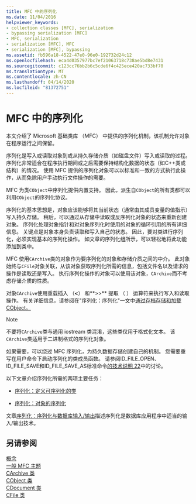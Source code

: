 ```yaml
---
title: MFC 中的序列化
ms.date: 11/04/2016
helpviewer_keywords:
- collection classes [MFC], serialization
- bypassing serialization [MFC]
- MFC, serialization
- serialization [MFC], MFC
- serialization [MFC], bypassing
ms.assetid: fb596a18-4522-47e0-96e0-192732d24c12
ms.openlocfilehash: eca4d0357977bc7ef21063718c738ae5bd8e7431
ms.sourcegitcommit: c123cc76bb2b6c5cde6f4c425ece420ac733bf70
ms.translationtype: MT
ms.contentlocale: zh-CN
ms.lasthandoff: 04/14/2020
ms.locfileid: "81372751"
---
```

# <a name="serialization-in-mfc"></a>MFC 中的序列化

本文介绍了 Microsoft 基础类库 （MFC） 中提供的序列化机制，该机制允许对象在程序运行之间保留。

序列化是写入或读取对象到或从持久存储介质（如磁盘文件）写入或读取的过程。 序列化非常适合在程序执行期间或之后需要保持结构化数据的状态（如C++类或结构）的情况。 使用 MFC 提供的序列化对象可以以标准和一致的方式执行此操作，从而免除用户手动执行文件操作的需要。

MFC 为类`CObject`中序列化提供内置支持。 因此，派生自`CObject`的所有类都可以利用`CObject`的序列化协议。

序列化的基本思想是，对象应该能够将其当前状态（通常由其成员变量的值指示）写入持久存储。 稍后，可以通过从存储中读取或反序列化对象的状态来重新创建对象。 序列化处理对象指针和对对象序列化时使用的对象的循环引用的所有详细信息。 关键点是对象本身负责读取和写入自己的状态。 因此，要对类进行序列化，必须实现基本的序列化操作。 如文章的序列化组所示，可以轻松地将此功能添加到类中。

MFC 使用`CArchive`类的对象作为要序列化的对象和存储介质之间的中介。 此对象始终与`CFile`对象关联，从该对象获取序列化所需的信息，包括文件名以及请求的操作是读取还是写入。 执行序列化操作的对象可以使用该对象，`CArchive`而不考虑存储介质的性质。

对象`CArchive`使用重载插入 （**<**） 和**>>** 提取 （ ） 运算符来执行写入和读取操作。 有关详细信息，请参阅在"序列化：序列化"一文中[通过存档存储和加载 CObject。](../mfc/storing-and-loading-cobjects-via-an-archive.md)

> [!NOTE]
> 不要将`CArchive`类与通用 iostream 类混淆，这些类仅用于格式化文本。 该`CArchive`类适用于二进制格式的序列化对象。

如果需要，可以绕过 MFC 序列化，为持久数据存储创建自己的机制。 您需要重写在用户命令下启动序列化的类成员函数。 请参阅ID_FILE_OPEN、ID_FILE_SAVE和ID_FILE_SAVE_AS标准命令[的技术说明 22](../mfc/tn022-standard-commands-implementation.md)中的讨论。

以下文章介绍序列化所需的两项主要任务：

- [序列化：定义可序列化的类](../mfc/serialization-making-a-serializable-class.md)

- [序列化：对象的序列化](../mfc/serialization-serializing-an-object.md)

文章[序列化：序列化与数据库输入/输出](../mfc/serialization-serialization-vs-database-input-output.md)描述序列化是数据库应用程序中适当的输入/输出技术。

## <a name="see-also"></a>另请参阅

[概念](../mfc/mfc-concepts.md)<br/>
[一般 MFC 主题](../mfc/general-mfc-topics.md)<br/>
[CArchive 类](../mfc/reference/carchive-class.md)<br/>
[CObject 类](../mfc/reference/cobject-class.md)<br/>
[CDocument 类](../mfc/reference/cdocument-class.md)<br/>
[CFile 类](../mfc/reference/cfile-class.md)
